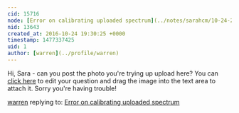 ```yaml
---
cid: 15716
node: [Error on calibrating uploaded spectrum](../notes/sarahcm/10-24-2016/endless-spinning)
nid: 13643
created_at: 2016-10-24 19:30:25 +0000
timestamp: 1477337425
uid: 1
author: [warren](../profile/warren)
---
```


Hi, Sara - can you post the photo you're trying up upload here? You can [click here](https://publiclab.org/notes/edit/13643?t=1477337367&redirect=question&template=question)  to edit your question and drag the image into the text area to attach it. Sorry you're having trouble!

[warren](../profile/warren) replying to: [Error on calibrating uploaded spectrum](../notes/sarahcm/10-24-2016/endless-spinning)


